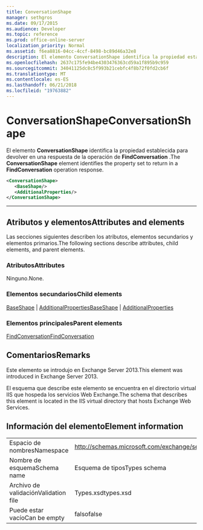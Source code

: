 ```yaml
---
title: ConversationShape
manager: sethgros
ms.date: 09/17/2015
ms.audience: Developer
ms.topic: reference
ms.prod: office-online-server
localization_priority: Normal
ms.assetid: f6ea8816-04cc-4ccf-8498-bc89d46a32e8
description: El elemento ConversationShape identifica la propiedad establecida para devolver en una respuesta de la operación de FindConversation.
ms.openlocfilehash: 2637c175fe94be4303476363cd59a1f895b9c959
ms.sourcegitcommit: 34041125dc8c5f993b21cebfc4f8b72f0fd2cb6f
ms.translationtype: MT
ms.contentlocale: es-ES
ms.lasthandoff: 06/21/2018
ms.locfileid: "19763882"
---
```

# <a name="conversationshape"></a><span data-ttu-id="8e45f-103">ConversationShape</span><span class="sxs-lookup"><span data-stu-id="8e45f-103">ConversationShape</span></span>

<span data-ttu-id="8e45f-104">El elemento **ConversationShape** identifica la propiedad establecida para devolver en una respuesta de la operación de **FindConversation** .</span><span class="sxs-lookup"><span data-stu-id="8e45f-104">The **ConversationShape** element identifies the property set to return in a **FindConversation** operation response.</span></span> 
  
```XML
<ConversationShape>
   <BaseShape/>
   <AdditionalProperties/>
</ConversationShape>
```

 ****
## <a name="attributes-and-elements"></a><span data-ttu-id="8e45f-105">Atributos y elementos</span><span class="sxs-lookup"><span data-stu-id="8e45f-105">Attributes and elements</span></span>

<span data-ttu-id="8e45f-106">Las secciones siguientes describen los atributos, elementos secundarios y elementos primarios.</span><span class="sxs-lookup"><span data-stu-id="8e45f-106">The following sections describe attributes, child elements, and parent elements.</span></span>
  
### <a name="attributes"></a><span data-ttu-id="8e45f-107">Atributos</span><span class="sxs-lookup"><span data-stu-id="8e45f-107">Attributes</span></span>

<span data-ttu-id="8e45f-108">Ninguno.</span><span class="sxs-lookup"><span data-stu-id="8e45f-108">None.</span></span>
  
### <a name="child-elements"></a><span data-ttu-id="8e45f-109">Elementos secundarios</span><span class="sxs-lookup"><span data-stu-id="8e45f-109">Child elements</span></span>

<span data-ttu-id="8e45f-110">[BaseShape](baseshape.md) | [AdditionalProperties](additionalproperties.md)</span><span class="sxs-lookup"><span data-stu-id="8e45f-110">[BaseShape](baseshape.md) | [AdditionalProperties](additionalproperties.md)</span></span>
  
### <a name="parent-elements"></a><span data-ttu-id="8e45f-111">Elementos principales</span><span class="sxs-lookup"><span data-stu-id="8e45f-111">Parent elements</span></span>

[<span data-ttu-id="8e45f-112">FindConversation</span><span class="sxs-lookup"><span data-stu-id="8e45f-112">FindConversation</span></span>](findconversation.md)
  
## <a name="remarks"></a><span data-ttu-id="8e45f-113">Comentarios</span><span class="sxs-lookup"><span data-stu-id="8e45f-113">Remarks</span></span>

<span data-ttu-id="8e45f-114">Este elemento se introdujo en Exchange Server 2013.</span><span class="sxs-lookup"><span data-stu-id="8e45f-114">This element was introduced in Exchange Server 2013.</span></span>
  
<span data-ttu-id="8e45f-115">El esquema que describe este elemento se encuentra en el directorio virtual IIS que hospeda los servicios Web Exchange.</span><span class="sxs-lookup"><span data-stu-id="8e45f-115">The schema that describes this element is located in the IIS virtual directory that hosts Exchange Web Services.</span></span>
  
## <a name="element-information"></a><span data-ttu-id="8e45f-116">Información del elemento</span><span class="sxs-lookup"><span data-stu-id="8e45f-116">Element information</span></span>

|||
|:-----|:-----|
|<span data-ttu-id="8e45f-117">Espacio de nombres</span><span class="sxs-lookup"><span data-stu-id="8e45f-117">Namespace</span></span>  <br/> |http://schemas.microsoft.com/exchange/services/2006/types  <br/> |
|<span data-ttu-id="8e45f-118">Nombre de esquema</span><span class="sxs-lookup"><span data-stu-id="8e45f-118">Schema name</span></span>  <br/> |<span data-ttu-id="8e45f-119">Esquema de tipos</span><span class="sxs-lookup"><span data-stu-id="8e45f-119">Types schema</span></span>  <br/> |
|<span data-ttu-id="8e45f-120">Archivo de validación</span><span class="sxs-lookup"><span data-stu-id="8e45f-120">Validation file</span></span>  <br/> |<span data-ttu-id="8e45f-121">Types.xsd</span><span class="sxs-lookup"><span data-stu-id="8e45f-121">types.xsd</span></span>  <br/> |
|<span data-ttu-id="8e45f-122">Puede estar vacío</span><span class="sxs-lookup"><span data-stu-id="8e45f-122">Can be empty</span></span>  <br/> |<span data-ttu-id="8e45f-123">falso</span><span class="sxs-lookup"><span data-stu-id="8e45f-123">false</span></span>  <br/> |
   

